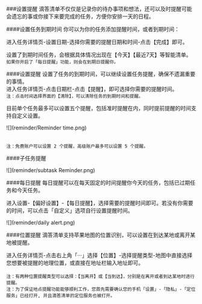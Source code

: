 ###设置提醒
滴答清单不仅仅是记录你的待办事项和想法，还可以及时提醒可能会遗忘的事或你接下来要完成的任务，方便你安排一天的日程。

####设置任务到期时间
你可以为你的任务添加提醒时间，或者到期时间：

进入任务详情页-设置日期-选择你需要的提醒日期和时间-点击【完成】即可。

设置了到期时间任务，会根据具体情况出现在【今天】【最近7天】等智能清单。
<br >`如果你开启了「每日提醒」功能，则会在到期日提醒你。`

####设置提醒
设置了任务的到期时间，可以继续设置任务提醒，确保不遗漏重要的事情。  
进入任务详情页-点击日期栏-点击【提醒】，即可选择你需要的提醒时间。
<br>`注：点击时间选择界面的【清除】，可以清除任务的到期时间和提醒。`

目前单个任务最多可以设置五个提醒，包括准时提醒在内，同时提前提醒的时间支持自定义设置。

![](reminder/Reminder time.png)

<br>`注：免费账户可以设置 2 个提醒，高级账户最多可以设置 5 个提醒。`

####子任务提醒

![](reminder/subtask Reminder.png)

####每日提醒
每日提醒可以在每天固定的时间提醒你今天的任务，包括已过期任务和今天任务。

进入设置-【偏好设置】-【每日提醒】，选择需要的提醒时间即可。若没有你需要的时间，可以点击「自定义」选项自行设置提醒时间。

![](reminder/daily alert.png)

####位置提醒
滴答清单支持苹果地图的位置识别，可以设置在到达某地或离开某地被提醒。  

进入任务详情页-点击右上角「···」选择【位置】-选择提醒类型-地图中直接选择您想要被提醒的地理位置，或直接在地址栏输入地址即可。  
<br>`注：有两种位置提醒类型可以选择：【当离开】或【当到达】，分别是在离开或者到达某地时进行提醒。`  
`注：为了保证地点提醒功能能够顺利工作，您首先需要确认您的手机「设置」-「隐私」-「定位服务」已经打开, 并且滴答清单的定位服务也被打开。`  
